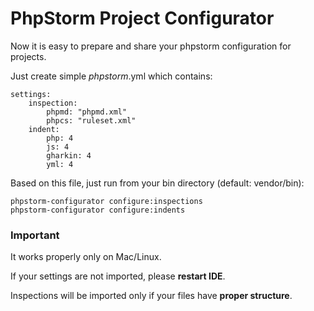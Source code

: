 # PhpStorm Project Configurator

Now it is easy to prepare and share your phpstorm configuration for projects.

Just create simple *phpstorm*.yml which contains:
```
settings:
    inspection:
        phpmd: "phpmd.xml"
        phpcs: "ruleset.xml"
    indent:
        php: 4
        js: 4
        gharkin: 4
        yml: 4
```
Based on this file, just run from your bin directory (default: vendor/bin):
```
phpstorm-configurator configure:inspections
phpstorm-configurator configure:indents
```

### Important

It works properly only on Mac/Linux. 

If your settings are not imported, please **restart IDE**.

Inspections will be imported only if your files have **proper structure**.
